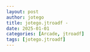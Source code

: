```yaml
---
layout: post
author: jotego
title: jotego.jtroadf - 
date: 2025-01-01
categories: [Arcade, jtroadf]
tags: [jotego.jtroadf]
---
```


